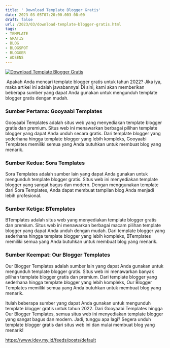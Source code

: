 ```yaml
---
title: ' Download Template Blogger Gratis'
date: 2023-03-05T07:20:00.003-08:00
draft: false
url: /2023/03/download-template-blogger-gratis.html
tags: 
- TEMPLATE
- GRATIS
- BLOG
- BLOGSPOT
- BLOGGER
- ADSENS
---
```


[![Download Template Blogger Gratis](https://blogger.googleusercontent.com/img/b/R29vZ2xl/AVvXsEjQ9HEwS4rvwragGDe7p2wSz1VFzLdDaaaflFem6cNrMoXcn3cfdvlDaHISLzJQLuPb0kMeMSlbLiTATk15UGAe4Dr0cbhbI4h57-aJ-2aluCUp_Ha6Cihbi0KhMDnmsUZJnCx0sYvpY7m2X9bD-QBpWBJDvqg91lSsskqMWzEhg2feMw2gkECZJnR4bQ/w640-h336/Download%20Template%20Blogger%20Gratis.webp)](https://blogger.googleusercontent.com/img/b/R29vZ2xl/AVvXsEjQ9HEwS4rvwragGDe7p2wSz1VFzLdDaaaflFem6cNrMoXcn3cfdvlDaHISLzJQLuPb0kMeMSlbLiTATk15UGAe4Dr0cbhbI4h57-aJ-2aluCUp_Ha6Cihbi0KhMDnmsUZJnCx0sYvpY7m2X9bD-QBpWBJDvqg91lSsskqMWzEhg2feMw2gkECZJnR4bQ/s1200/Download%20Template%20Blogger%20Gratis.webp)

 Apakah Anda mencari template blogger gratis untuk tahun 2022? Jika iya, maka artikel ini adalah jawabannya! Di sini, kami akan memberikan beberapa sumber yang dapat Anda gunakan untuk mengunduh template blogger gratis dengan mudah.

### Sumber Pertama: Gooyaabi Templates

Gooyaabi Templates adalah situs web yang menyediakan template blogger gratis dan premium. Situs web ini menawarkan berbagai pilihan template blogger yang dapat Anda unduh secara gratis. Dari template blogger yang sederhana hingga template blogger yang lebih kompleks, Gooyaabi Templates memiliki semua yang Anda butuhkan untuk membuat blog yang menarik.

### Sumber Kedua: Sora Templates

Sora Templates adalah sumber lain yang dapat Anda gunakan untuk mengunduh template blogger gratis. Situs web ini menyediakan template blogger yang sangat bagus dan modern. Dengan menggunakan template dari Sora Templates, Anda dapat membuat tampilan blog Anda menjadi lebih profesional.

### Sumber Ketiga: BTemplates

BTemplates adalah situs web yang menyediakan template blogger gratis dan premium. Situs web ini menawarkan berbagai macam pilihan template blogger yang dapat Anda unduh dengan mudah. Dari template blogger yang sederhana hingga template blogger yang lebih kompleks, BTemplates memiliki semua yang Anda butuhkan untuk membuat blog yang menarik.

### Sumber Keempat: Our Blogger Templates

Our Blogger Templates adalah sumber lain yang dapat Anda gunakan untuk mengunduh template blogger gratis. Situs web ini menawarkan banyak pilihan template blogger gratis dan premium. Dari template blogger yang sederhana hingga template blogger yang lebih kompleks, Our Blogger Templates memiliki semua yang Anda butuhkan untuk membuat blog yang menarik.

  

Itulah beberapa sumber yang dapat Anda gunakan untuk mengunduh template blogger gratis untuk tahun 2022. Dari Gooyaabi Templates hingga Our Blogger Templates, semua situs web ini menyediakan template blogger yang sangat bagus dan modern. Jadi, tunggu apa lagi? Segera unduh template blogger gratis dari situs web ini dan mulai membuat blog yang menarik!

https://www.idev.my.id/feeds/posts/default